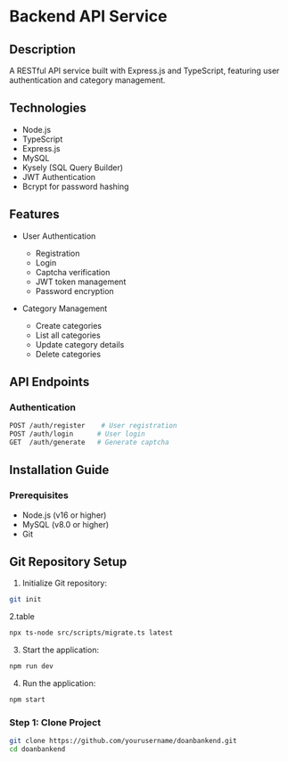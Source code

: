 # Backend API Service

## Description
A RESTful API service built with Express.js and TypeScript, featuring user authentication and category management.

## Technologies
- Node.js
- TypeScript
- Express.js
- MySQL
- Kysely (SQL Query Builder)
- JWT Authentication
- Bcrypt for password hashing

## Features
- User Authentication
  - Registration
  - Login
  - Captcha verification
  - JWT token management
  - Password encryption

- Category Management
  - Create categories
  - List all categories
  - Update category details
  - Delete categories

## API Endpoints

### Authentication
```bash
POST /auth/register    # User registration
POST /auth/login      # User login
GET  /auth/generate   # Generate captcha
```

## Installation Guide

### Prerequisites
- Node.js (v16 or higher)
- MySQL (v8.0 or higher)
- Git

## Git Repository Setup

1. Initialize Git repository:
```bash
git init
```
2.table 
```bash
npx ts-node src/scripts/migrate.ts latest
```
3. Start the application:
```bash
npm run dev
``` 
4. Run the application:
```bash
npm start
```

### Step 1: Clone Project
```bash
git clone https://github.com/yourusername/doanbankend.git
cd doanbankend
```